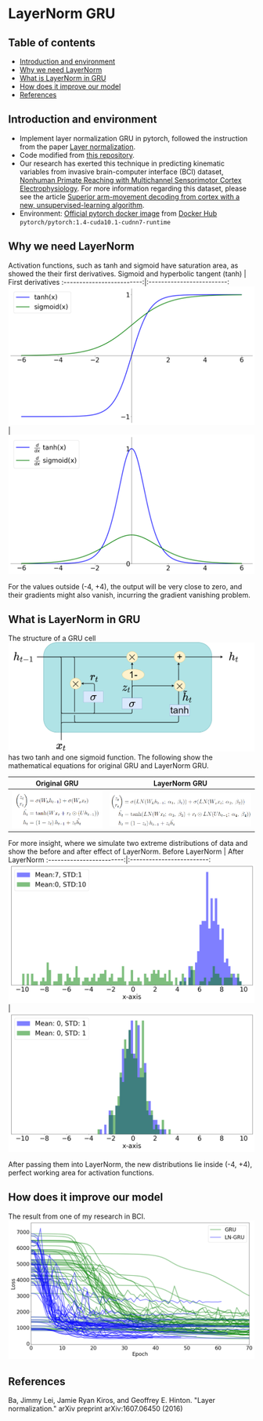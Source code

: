# LayerNorm GRU 
## Table of contents
- [Introduction and environment](#Introduction-and-environment) <br>
- [Why we need LayerNorm](#Why-we-need-LayerNorm) <br>
- [What is LayerNorm in GRU](#What-is-LayerNorm-in-GRU) <br>
- [How does it improve our model](#How-does-it-improve-our-model) <br>
- [References](#References) <br>

## Introduction and environment
* Implement layer normalization GRU in pytorch, followed the instruction from the paper [Layer normalization](https://arxiv.org/abs/1607.06450).
* Code modified from [this repository](https://github.com/seba-1511/lstms.pth/blob/master/lstms/lstm.py).
* Our research has exerted this technique in predicting kinematic variables from invasive brain-computer interface (BCI) dataset, [Nonhuman Primate Reaching with Multichannel Sensorimotor Cortex Electrophysiology](https://zenodo.org/record/583331). For more information regarding this dataset, please see the article [Superior arm-movement decoding from cortex with a new, unsupervised-learning algorithm](https://pubmed.ncbi.nlm.nih.gov/29192609/).
* Environment: [Official pytorch docker image](https://hub.docker.com/r/pytorch/pytorch/tags) from [Docker Hub](https://hub.docker.com/) ```pytorch/pytorch:1.4-cuda10.1-cudnn7-runtime```

## Why we need LayerNorm
Activation functions, such as tanh and sigmoid have saturation area, as showed the their first derivatives.
Sigmoid and hyperbolic tangent (tanh) | First derivatives
:-------------------------:|:-------------------------:
![](/Figures/sigmoid_and_tanh.png)  | ![](/Figures/derivative_sigmoid_and_tanh.png)

For the values outside (-4, +4), the output will be very close to zero, and their gradients might also vanish, incurring the gradient vanishing problem.  

## What is LayerNorm in GRU
The structure of a GRU cell ![](/Figures/GRU_cell.png) has two tanh and one sigmoid function. 
The following show the mathematical equations for original GRU and LayerNorm GRU.

Original GRU              | LayerNorm GRU
:------------------------:|:-------------------------:
![](/Figures/GRU_eq.png)  | ![](/Figures/LN-GRU_eq.png)

For more insight, where we simulate two extreme distributions of data and show the before and after effect of LayerNorm.
Before LayerNorm          | After LayerNorm
:------------------------:|:-------------------------:
![](/Figures/activation_histogram_before.png)  | ![](/Figures/activation_histogram_after.png)

After passing them into LayerNorm, the new distributions lie inside (-4, +4), perfect working area for activation functions.

## How does it improve our model
The result from one of my research in BCI.
![](/Figures/loss_to_epoch.png)

## References
Ba, Jimmy Lei, Jamie Ryan Kiros, and Geoffrey E. Hinton. "Layer normalization." arXiv preprint arXiv:1607.06450 (2016)